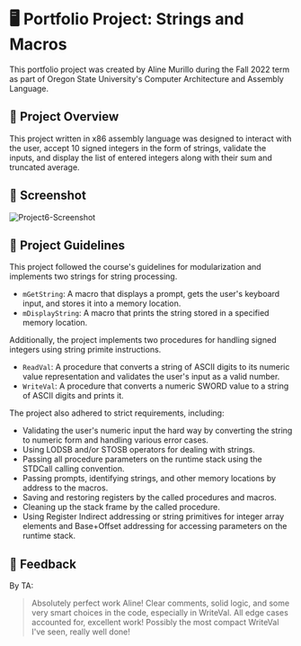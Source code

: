 # 🖥️  Portfolio Project: Strings and Macros
This portfolio project was created by Aline Murillo during the Fall 2022 term as part of Oregon State University's Computer Architecture and Assembly Language.

## 📄 Project Overview
This project written in x86 assembly language was designed to interact with the user, accept 10 signed integers in the form of strings, validate the inputs, and display the list of entered integers along with their sum and truncated average. 


## 📸 Screenshot
![Project6-Screenshot](https://github.com/ahleeneh/assembly_portfolio/assets/107948221/c425a8c3-5c32-4595-b0fc-523a804673c8)


## 📑 Project Guidelines

This project followed the course's guidelines for modularization and implements two strings for string processing.
- `mGetString`: A macro that displays a prompt, gets the user's keyboard input, and stores it into a memory location.
- `mDisplayString`: A macro that prints the string stored in a specified memory location.

Additionally, the project implements two procedures for handling signed integers using string primite instructions.
- `ReadVal`: A procedure that converts a string of ASCII digits to its numeric value representation and validates the user's input as a valid number.
- `WriteVal`: A procedure that converts a numeric SWORD value to a string of ASCII digits and prints it.

The project also adhered to strict requirements, including:
- Validating the user's numeric input the hard way by converting the string to numeric form and handling various error cases.
- Using LODSB and/or STOSB operators for dealing with strings.
- Passing all procedure parameters on the runtime stack using the STDCall calling convention.
- Passing prompts, identifying strings, and other memory locations by address to the macros.
- Saving and restoring registers by the called procedures and macros.
- Cleaning up the stack frame by the called procedure.
- Using Register Indirect addressing or string primitives for integer array elements and Base+Offset addressing for accessing parameters on the runtime stack.

## 👏 Feedback
By TA: 
>Absolutely perfect work Aline! Clear comments, solid logic, and some very smart choices in the code, especially in WriteVal. All edge cases accounted for, excellent work! Possibly the most compact WriteVal I've seen, really well done!
